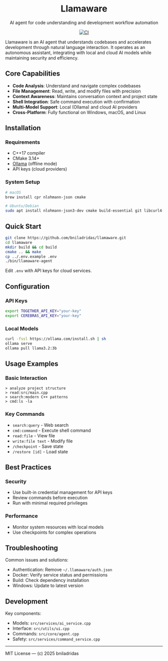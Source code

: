 
<div align="center">
  <h1>Llamaware</h1>
  <p>AI agent for code understanding and development workflow automation</p>
  
  [![CI](https://github.com/bniladridas/llamaware/actions/workflows/ci.yml/badge.svg)](https://github.com/bniladridas/llamaware/actions/workflows/ci.yml)
</div>

Llamaware is an AI agent that understands codebases and accelerates development through natural language interaction. It operates as an autonomous assistant, integrating with local and cloud AI models while maintaining security and efficiency.

## Core Capabilities

- **Code Analysis**: Understand and navigate complex codebases
- **File Management**: Read, write, and modify files with precision
- **Context Awareness**: Maintains conversation context and project state
- **Shell Integration**: Safe command execution with confirmation
- **Multi-Model Support**: Local (Ollama) and cloud AI providers
- **Cross-Platform**: Fully functional on Windows, macOS, and Linux

## Installation

### Requirements
- C++17 compiler
- CMake 3.14+
- [Ollama](https://ollama.com/download) (offline mode)
- API keys (cloud providers)

### System Setup
```bash
# macOS
brew install cpr nlohmann-json cmake

# Ubuntu/Debian
sudo apt install nlohmann-json3-dev cmake build-essential git libcurl4-openssl-dev
```

## Quick Start

```bash
git clone https://github.com/bniladridas/llamaware.git
cd llamaware
mkdir build && cd build
cmake .. && make
cp ../.env.example .env
./bin/llamaware-agent
```

Edit `.env` with API keys for cloud services.

## Configuration

### API Keys
```bash
export TOGETHER_API_KEY="your-key"
export CEREBRAS_API_KEY="your-key"
```

### Local Models
```bash
curl -fssl https://ollama.com/install.sh | sh
ollama serve
ollama pull llama3.2:3b
```

## Usage Examples

### Basic Interaction
```
> analyze project structure
> read:src/main.cpp
> search:modern C++ patterns
> cmd:ls -la
```

### Key Commands
- `search:query` - Web search
- `cmd:command` - Execute shell command
- `read:file` - View file
- `write:file text` - Modify file
- `/checkpoint` - Save state
- `/restore [id]` - Load state

## Best Practices

### Security
- Use built-in credential management for API keys
- Review commands before execution
- Run with minimal required privileges

### Performance
- Monitor system resources with local models
- Use checkpoints for complex operations

## Troubleshooting

Common issues and solutions:
- Authentication: Remove `~/.llamaware/auth.json`
- Docker: Verify service status and permissions
- Build: Check dependency installation
- Windows: Update to latest version

## Development

Key components:
- Models: `src/services/ai_service.cpp`
- Interface: `src/utils/ui.cpp`
- Commands: `src/core/agent.cpp`
- Safety: `src/services/command_service.cpp`

---

MIT License — (c) 2025 bniladridas
